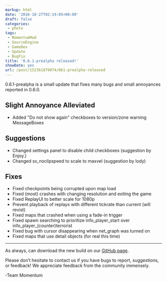```yaml
---
markup: html
date: '2016-10-27T02:19:05+00:00'
draft: false
categories:
 - photo
tags: 
 - MomentumMod
 - SourceEngine
 - GameDev
 - Update
 - BugFix
title: '0.6.1-prealpha released!'
showDate: yes
url: /post/152361879074/061-prealpha-released
---
```


<p>0.6.1-prealpha is a small update that fixes many bugs and small annoyances reported in 0.6.0.&nbsp;</p><h2><b>Slight Annoyance Alleviated &nbsp;</b></h2><ul><li>Added "Do not show again" checkboxes to version/zone warning MessageBoxes<br></li></ul><h2><b>Suggestions</b></h2><ul><li>Changed settings panel to disable child checkboxes (suggestion by Enjoy.)<br></li><li>Changed sv_noclipspeed to scale to maxvel (suggestion by lody)<br></li></ul><h2><b>Fixes</b></h2><ul><li>Fixed checkpoints being corrupted upon map load<br></li><li>Fixed (most) crashes with changing resolution and exiting the game<br></li><li>Fixed ReplayUI to better scale for 1080p<br></li><li>Prevent playback of replays with different tickrate than current (will revist)<br></li><li>Fixed maps that crashed when using a fade-in trigger<br></li><li>Fixed spawn searching to prioritize info_player_start over info_player_(counter)terrorist<br></li><li>Fixed bug with cursor disappearing when net_graph was turned on<br></li><li>Fixed maps that use detail objects (for real this time)<br></li></ul><hr><p>As always, can download the new build on our <a href="https://github.com/momentum-mod/game/releases/tag/0.6.1">GitHub page</a>.&nbsp;</p><p>Please don’t hesitate to contact us if you have bugs to report, suggestions, or feedback! We appreciate feedback from the community immensely.</p><p>-Team Momentum</p>